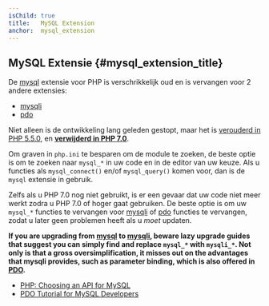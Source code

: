 ```yaml
---
isChild: true
title:   MySQL Extension
anchor:  mysql_extension
---
```


## MySQL Extensie {#mysql_extension_title}

 
De [mysql] extensie voor PHP is verschrikkelijk oud en is vervangen voor 2 andere extensies:

- [mysqli]
- [pdo]

Niet alleen is de ontwikkeling lang geleden gestopt, maar het is [verouderd in PHP 5.5.0][mysql_deprecated], en **[verwijderd in PHP 7.0][mysql_removed]**.

Om graven in `php.ini` te besparen om de module te zoeken, de beste optie is om te zoeken naar `mysql_*` in uw code en in de editor van uw keuze. Als u functies als `mysql_connect()` en/of `mysql_query()` komen voor, dan is de `mysql` extensie in gebruik.

Zelfs als u PHP 7.0 nog niet gebruikt, is er een gevaar dat uw code niet meer werkt zodra u PHP 7.0 of hoger gaat gebruiken.
De beste optie is om uw `mysql_*` functies te vervangen voor [mysqli] of [pdo] functies te vervangen, zodat u later geen problemen heeft als u *moet* updaten.

**If you are upgrading from [mysql] to [mysqli], beware lazy upgrade guides that suggest you can simply find and replace `mysql_*` with `mysqli_*`. Not only is that a gross oversimplification, it misses out on the advantages that mysqli provides, such as parameter binding, which is also offered in [PDO][pdo].**

* [PHP: Choosing an API for MySQL][mysql_api]
* [PDO Tutorial for MySQL Developers][pdo4mysql_devs]

[mysql]: http://php.net/mysql
[mysql_deprecated]: http://php.net/migration55.deprecated
[mysql_removed]: http://php.net/manual/en/migration70.removed-exts-sapis.php
[mysqli]: http://php.net/mysqli
[pdo]: http://php.net/pdo
[mysql_api]: http://php.net/mysqlinfo.api.choosing
[pdo4mysql_devs]: http://wiki.hashphp.org/PDO_Tutorial_for_MySQL_Developers
